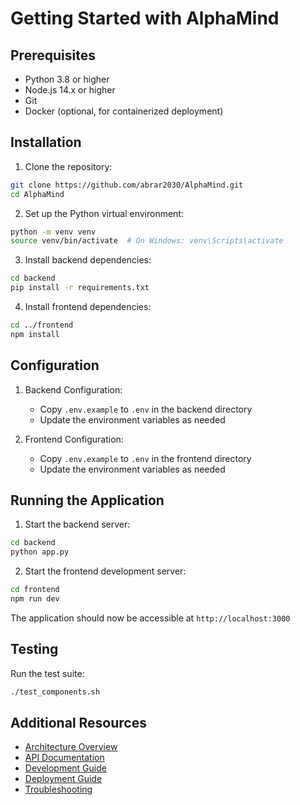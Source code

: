 # Getting Started with AlphaMind

## Prerequisites

- Python 3.8 or higher
- Node.js 14.x or higher
- Git
- Docker (optional, for containerized deployment)

## Installation

1. Clone the repository:
```bash
git clone https://github.com/abrar2030/AlphaMind.git
cd AlphaMind
```

2. Set up the Python virtual environment:
```bash
python -m venv venv
source venv/bin/activate  # On Windows: venv\Scripts\activate
```

3. Install backend dependencies:
```bash
cd backend
pip install -r requirements.txt
```

4. Install frontend dependencies:
```bash
cd ../frontend
npm install
```

## Configuration

1. Backend Configuration:
   - Copy `.env.example` to `.env` in the backend directory
   - Update the environment variables as needed

2. Frontend Configuration:
   - Copy `.env.example` to `.env` in the frontend directory
   - Update the environment variables as needed

## Running the Application

1. Start the backend server:
```bash
cd backend
python app.py
```

2. Start the frontend development server:
```bash
cd frontend
npm run dev
```

The application should now be accessible at `http://localhost:3000`

## Testing

Run the test suite:
```bash
./test_components.sh
```

## Additional Resources

- [Architecture Overview](architecture.md)
- [API Documentation](api-documentation.md)
- [Development Guide](development-guide.md)
- [Deployment Guide](deployment.md)
- [Troubleshooting](troubleshooting.md) 